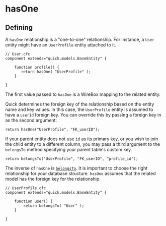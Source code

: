 # hasOne

## Defining

A `hasOne` relationship is a "one-to-one" relationship. For instance, a `User` entity might have an `UserProfile` entity attached to it.

```
// User.cfc
component extends="quick.models.BaseEntity" {

    function profile() {
       return hasOne( "UserProfile" );
    }

}
```

The first value passed to `hasOne` is a WireBox mapping to the related entity.

Quick determines the foreign key of the relationship based on the entity name and key values. In this case, the `UserProfile` entity is assumed to have a `userId` foreign key. You can override this by passing a foreign key in as the second argument:

```
return hasOne("UserProfile", "FK_userID");
```

If your parent entity does not use `id` as its primary key, or you wish to join the child entity to a different column, you may pass a third argument to the `belongsTo` method specifying your parent table's custom key.

```
return belongsTo("UserProfile", "FK_userID", "profile_id");
```

The inverse of `hasOne` is [`belongsTo`](belongsto.md). It is important to choose the right relationship for your database structure. `hasOne` assumes that the related model has the foreign key for the relationship.

```
// UserProfile.cfc
component extends="quick.models.BaseEntity" {

    function user() {
        return belongsTo( "User" );
    }

}
```

